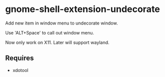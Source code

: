 # gnome-shell-extension-undecorate

Add new item in window menu to undecorate window.

Use 'ALT+Space' to call out window menu.

Now only work on X11. Later will support wayland.


## Requires

* xdotool
